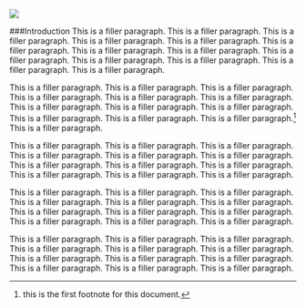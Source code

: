 <a href="https://www.juncture-digital.org"><img src="https://juncture-digital.github.io/juncture/static/images/ve-button.png"></a>

<param ve-config 
title="TEA"    
source-image="https://upload.wikimedia.org/wikipedia/commons/0/0e/Naturalis_Biodiversity_Center_-_L.2096367_-_Meerburgh%2C_N._-_Camellia_sinensis_Kuntze_-_Artwork_%28cropped%29.jpg"   
banner="https://upload.wikimedia.org/wikipedia/commons/0/0e/Naturalis_Biodiversity_Center_-_L.2096367_-_Meerburgh%2C_N._-_Camellia_sinensis_Kuntze_-_Artwork_%28cropped%29.jpg" 
height=100
author="Ciel Haviland, Marie Ngiam, Thais Perez"
layout="vertical">

###Introduction
This is a filler paragraph. This is a filler paragraph. This is a filler paragraph. This is a filler paragraph. This is a filler paragraph. This is a filler paragraph. This is a filler paragraph. This is a filler paragraph. This is a filler paragraph. This is a filler paragraph. This is a filler paragraph. This is a filler paragraph. This is a filler paragraph.

<param ve-image
	   src="gh:cielhav/plant-humanities-summerprogram/main/session-two/Camellia_sinensis_(photo).jpeg"
	   caption="Beautiful blooms of *Camellia sinensis* growing on a tea bush">

This is a filler paragraph. This is a filler paragraph. This is a filler paragraph. This is a filler paragraph. This is a filler paragraph. This is a filler paragraph. This is a filler paragraph. This is a filler paragraph. This is a filler paragraph. This is a filler paragraph. This is a filler paragraph. This is a filler paragraph.[^1] This is a filler paragraph.
<param ve-compare
               src="wc:HK_CWB_茶葉渣_used_tea_leaves_加熱_hot_乾燥_dry_吸味_October_2020_SS2_02.jpg"
               caption="Freshly picked tea leaves and dried">
<param ve-compare
               src="wc:2DU_Kenya15_(5366723263).jpg">

This is a filler paragraph. This is a filler paragraph. This is a filler paragraph. This is a filler paragraph. This is a filler paragraph. This is a filler paragraph. This is a filler paragraph. This is a filler paragraph. This is a filler paragraph. This is a filler paragraph. This is a filler paragraph. This is a filler paragraph.

<param ve-video
               src="az5lkJD_MMA"
			   start="15:30"
               end="17:10"
			   caption="In the British war with China known as the Opium Wars, the UK trade companies flooded the Chinese market with opium so they would have the capital in silver to pay for tea">

This is a filler paragraph. This is a filler paragraph. This is a filler paragraph. This is a filler paragraph. This is a filler paragraph. This is a filler paragraph. This is a filler paragraph. This is a filler paragraph. This is a filler paragraph. This is a filler paragraph. This is a filler paragraph. This is a filler paragraph.

<param ve-iframe
               src="https://archive.org/details/londongenuinetea00wbea"
			   caption="An 1820 pamphlet advertising a British tea company">

This is a filler paragraph. This is a filler paragraph. This is a filler paragraph. This is a filler paragraph. This is a filler paragraph. This is a filler paragraph. This is a filler paragraph. This is a filler paragraph. This is a filler paragraph. This is a filler paragraph. This is a filler paragraph. This is a filler paragraph.

<param ve-map prefer-geojson
	   center="28.07,96.93"
	   zoom="3.16"
	   caption="China">
	   

[^1]: this is the first footnote for this document.
	 
